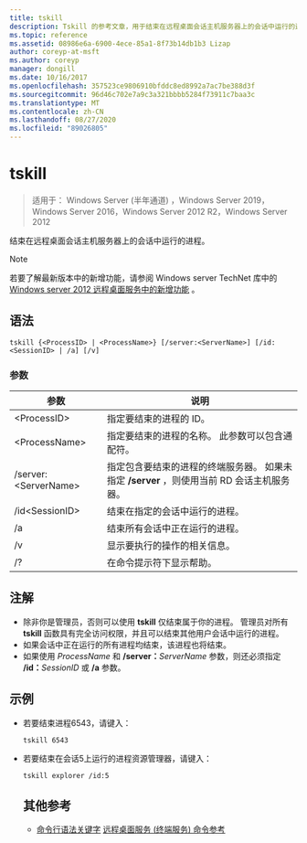 ```yaml
---
title: tskill
description: Tskill 的参考文章，用于结束在远程桌面会话主机服务器上的会话中运行的进程。
ms.topic: reference
ms.assetid: 08986e6a-6900-4ece-85a1-8f73b14db1b3 Lizap
author: coreyp-at-msft
ms.author: coreyp
manager: dongill
ms.date: 10/16/2017
ms.openlocfilehash: 357523ce9806910bfddc8ed8992a7ac7be388d3f
ms.sourcegitcommit: 96d46c702e7a9c3a321bbbb5284f73911c7baa3c
ms.translationtype: MT
ms.contentlocale: zh-CN
ms.lasthandoff: 08/27/2020
ms.locfileid: "89026805"
---
```

# <a name="tskill"></a>tskill

> 适用于： Windows Server (半年通道) ，Windows Server 2019，Windows Server 2016，Windows Server 2012 R2，Windows Server 2012

结束在远程桌面会话主机服务器上的会话中运行的进程。


> [!NOTE]
> 若要了解最新版本中的新增功能，请参阅 Windows server TechNet 库中的 [Windows server 2012 远程桌面服务中的新增功能](/previous-versions/orphan-topics/ws.11/hh831527(v=ws.11)) 。

## <a name="syntax"></a>语法
```
tskill {<ProcessID> | <ProcessName>} [/server:<ServerName>] [/id:<SessionID> | /a] [/v]
```

### <a name="parameters"></a>参数

|参数|说明|
|-------|--------|
|\<ProcessID>|指定要结束的进程的 ID。|
|\<ProcessName>|指定要结束的进程的名称。 此参数可以包含通配符。|
|/server:\<ServerName>|指定包含要结束的进程的终端服务器。 如果未指定 **/server** ，则使用当前 RD 会话主机服务器。|
|/id\<SessionID>|结束在指定的会话中运行的进程。|
|/a|结束所有会话中正在运行的进程。|
|/v|显示要执行的操作的相关信息。|
|/?|在命令提示符下显示帮助。|

## <a name="remarks"></a>注解
- 除非你是管理员，否则可以使用 **tskill** 仅结束属于你的进程。 管理员对所有 **tskill** 函数具有完全访问权限，并且可以结束其他用户会话中运行的进程。
- 如果会话中正在运行的所有进程均结束，该进程也将结束。
- 如果使用 *ProcessName* 和 **/server：**<em>ServerName</em> 参数，则还必须指定 **/id：**<em>SessionID</em> 或 **/a** 参数。

## <a name="examples"></a>示例
- 若要结束进程6543，请键入：
  ```
  tskill 6543
  ```
- 若要结束在会话5上运行的进程资源管理器，请键入：
  ```
  tskill explorer /id:5
  ```
  ## <a name="additional-references"></a>其他参考
  - [命令行语法关键字](command-line-syntax-key.md) 
  [远程桌面服务 (终端服务) 命令参考](remote-desktop-services-terminal-services-command-reference.md)
